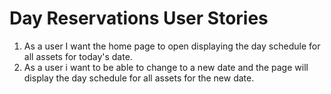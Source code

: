 # Day Reservations User Stories

1. As a user I want the home page to open displaying the day schedule for all assets for today's date.
2. As a user i want to be able to change to a new date and the page will display the day schedule for all assets for the new date.
